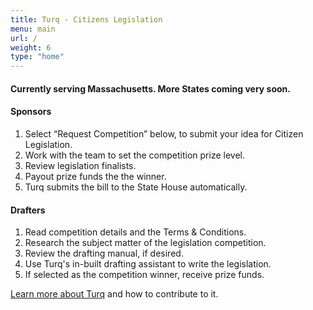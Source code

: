 ```yaml
---
title: Turq - Citizens Legislation
menu: main
url: /
weight: 6
type: "home"
---
```

  
  
#### Currently serving Massachusetts. More States coming very soon.
  

  
#### Sponsors

1. Select “Request Competition” below, to submit your idea for Citizen Legislation.
2. Work with the team to set the competition prize level.
3. Review legislation finalists.
4. Payout prize funds the the winner.
5. Turq submits the bill to the State House automatically.

#### Drafters

1. Read competition details and the Terms & Conditions.
2. Research the subject matter of the legislation competition.
3. Review the drafting manual, if desired.
4. Use Turq's in-built drafting assistant to write the legislation.
5. If selected as the competition winner, receive prize funds.


[Learn more about Turq](/about) and how to contribute to it.
